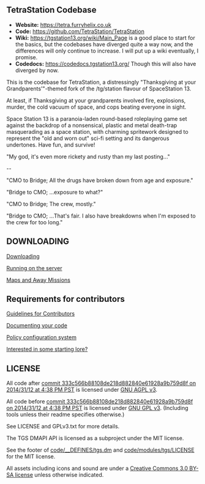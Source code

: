 ## TetraStation Codebase

* **Website:** https://tetra.furryhelix.co.uk
* **Code:** https://github.com/TetraStation/TetraStation
* **Wiki:** https://tgstation13.org/wiki/Main_Page is a good place to
  start for the basics, but the codebases have diverged quite a way
  now, and the differences will only continue to increase.
  I will put up a wiki eventually, I promise.
* **Codedocs:** https://codedocs.tgstation13.org/
  Though this will also have diverged by now.

This is the codebase for TetraStation, a distressingly "Thanksgiving
at your Grandparents'"-themed fork of the /tg/station flavour of
SpaceStation 13.

At least, if Thanksgiving at your grandparents involved fire,
explosions, murder, the cold vacuum of space, and cops beating
everyone in sight.

Space Station 13 is a paranoia-laden round-based roleplaying game set
against the backdrop of a nonsensical, plastic and metal death-trap
masquerading as a space station, with charming spritework designed to
represent the "old and worn out" sci-fi setting and its dangerous
undertones. Have fun, and survive!

"My god, it's even more rickety and rusty than my last posting..."

--

"CMO to Bridge; All the drugs have broken down from age and exposure."

"Bridge to CMO; ...exposure to what?"

"CMO to Bridge; The crew, mostly."

"Bridge to CMO; ...That's fair. I also have breakdowns when I'm
exposed to the crew for too long."

## DOWNLOADING
[Downloading](.github/DOWNLOADING.md)

[Running on the server](.github/RUNNING_A_SERVER.md)

[Maps and Away Missions](.github/MAPS_AND_AWAY_MISSIONS.md)

## Requirements for contributors
[Guidelines for Contributors](.github/CONTRIBUTING.md)

[Documenting your code](.github/AUTODOC_GUIDE.md)

[Policy configuration system](.github/POLICYCONFIG.md)

[Interested in some starting lore?](https://github.com/tgstation/common_core)

## LICENSE

All code after [commit 333c566b88108de218d882840e61928a9b759d8f on 2014/31/12 at 4:38 PM PST](https://github.com/tgstation/tgstation/commit/333c566b88108de218d882840e61928a9b759d8f) is licensed under [GNU AGPL v3](https://www.gnu.org/licenses/agpl-3.0.html).

All code before [commit 333c566b88108de218d882840e61928a9b759d8f on 2014/31/12 at 4:38 PM PST](https://github.com/tgstation/tgstation/commit/333c566b88108de218d882840e61928a9b759d8f) is licensed under [GNU GPL v3](https://www.gnu.org/licenses/gpl-3.0.html).
(Including tools unless their readme specifies otherwise.)

See LICENSE and GPLv3.txt for more details.

The TGS DMAPI API is licensed as a subproject under the MIT license.

See the footer of [code/__DEFINES/tgs.dm](./code/__DEFINES/tgs.dm) and [code/modules/tgs/LICENSE](./code/modules/tgs/LICENSE) for the MIT license.

All assets including icons and sound are under a [Creative Commons 3.0 BY-SA license](https://creativecommons.org/licenses/by-sa/3.0/) unless otherwise indicated.
